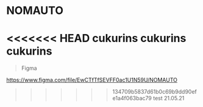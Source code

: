# NOMAUTO

<<<<<<< HEAD
cukurins cukurins cukurins
=======

> Figma

https://www.figma.com/file/EwCTfTfSEVFF0ac1U1N59U/NOMAUTO

> > > > > > > 134709b5837d61b0c69b9dd90efe1a4f063bac79
> > > > > > > test 21.05.21
